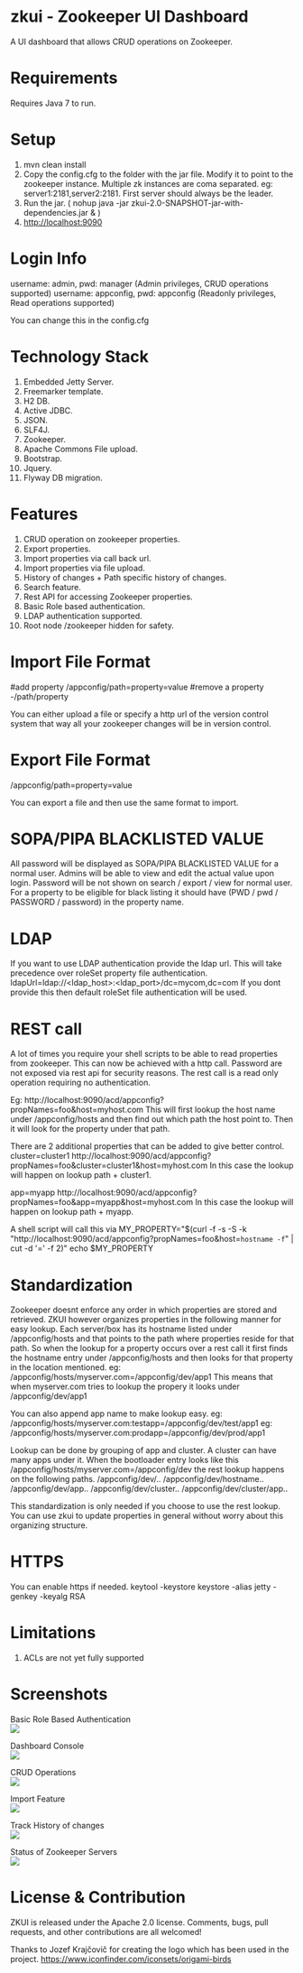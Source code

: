 zkui - Zookeeper UI Dashboard
====================
A UI dashboard that allows CRUD operations on Zookeeper.

Requirements
====================
Requires Java 7 to run.

Setup
====================
1. mvn clean install
2. Copy the config.cfg to the folder with the jar file. Modify it to point to the zookeeper instance. Multiple zk instances are coma separated.  eg: server1:2181,server2:2181. First server should always be the leader.
3. Run the jar. ( nohup java -jar zkui-2.0-SNAPSHOT-jar-with-dependencies.jar & )
4. <a href="http://localhost:9090">http://localhost:9090</a> 

Login Info
====================
username: admin, pwd: manager (Admin privileges, CRUD operations supported)
username: appconfig, pwd: appconfig (Readonly privileges, Read operations supported)

You can change this in the config.cfg

Technology Stack
====================
1. Embedded Jetty Server.
2. Freemarker template.
3. H2 DB.
4. Active JDBC.
5. JSON.
6. SLF4J.
7. Zookeeper.
8. Apache Commons File upload.
9. Bootstrap.
10. Jquery.
11. Flyway DB migration.

Features
====================
1. CRUD operation on zookeeper properties.
2. Export properties.
3. Import properties via call back url.
4. Import properties via file upload.
5. History of changes + Path specific history of changes.
6. Search feature.
7. Rest API for accessing Zookeeper properties.
8. Basic Role based authentication.
9. LDAP authentication supported.
10. Root node /zookeeper hidden for safety.

Import File Format
====================
#add property
/appconfig/path=property=value
#remove a property
-/path/property

You can either upload a file or specify a http url of the version control system that way all your zookeeper changes will be in version control. 

Export File Format
====================
/appconfig/path=property=value

You can export a file and then use the same format to import.

SOPA/PIPA BLACKLISTED VALUE
====================
All password will be displayed as SOPA/PIPA BLACKLISTED VALUE for a normal user. Admins will be able to view and edit the actual value upon login.
Password will be not shown on search / export / view for normal user.
For a property to be eligible for black listing it should have (PWD / pwd / PASSWORD / password) in the property name.

LDAP
====================
If you want to use LDAP authentication provide the ldap url. This will take precedence over roleSet property file authentication.
ldapUrl=ldap://<ldap_host>:<ldap_port>/dc=mycom,dc=com
If you dont provide this then default roleSet file authentication will be used.

REST call
====================
A lot of times you require your shell scripts to be able to read properties from zookeeper. This can now be achieved with a http call. Password are not exposed via rest api for security reasons. The rest call is a read only operation requiring no authentication.

Eg:
http://localhost:9090/acd/appconfig?propNames=foo&host=myhost.com
This will first lookup the host name under /appconfig/hosts and then find out which path the host point to. Then it will look for the property under that path.

There are 2 additional properties that can be added to give better control.
cluster=cluster1
http://localhost:9090/acd/appconfig?propNames=foo&cluster=cluster1&host=myhost.com
In this case the lookup will happen on lookup path + cluster1.

app=myapp
http://localhost:9090/acd/appconfig?propNames=foo&app=myapp&host=myhost.com
In this case the lookup will happen on lookup path + myapp.

A shell script will call this via
MY_PROPERTY="$(curl -f -s -S -k "http://localhost:9090/acd/appconfig?propNames=foo&host=`hostname -f`" | cut -d '=' -f 2)"
echo $MY_PROPERTY

Standardization
====================
Zookeeper doesnt enforce any order in which properties are stored and retrieved. ZKUI however organizes properties in the following manner for easy lookup.
Each server/box has its hostname listed under /appconfig/hosts and that points to the path where properties reside for that path. So when the lookup for a property occurs over a rest call it first finds the hostname entry under /appconfig/hosts and then looks for that property in the location mentioned.
eg: /appconfig/hosts/myserver.com=/appconfig/dev/app1 
This means that when myserver.com tries to lookup the propery it looks under /appconfig/dev/app1

You can also append app name to make lookup easy.
eg: /appconfig/hosts/myserver.com:testapp=/appconfig/dev/test/app1 
eg: /appconfig/hosts/myserver.com:prodapp=/appconfig/dev/prod/app1

Lookup can be done by grouping of app and cluster. A cluster can have many apps under it. When the bootloader entry looks like this /appconfig/hosts/myserver.com=/appconfig/dev the rest lookup happens on the following paths.
/appconfig/dev/..
/appconfig/dev/hostname..
/appconfig/dev/app..
/appconfig/dev/cluster..
/appconfig/dev/cluster/app..

This standardization is only needed if you choose to use the rest lookup. You can use zkui to update properties in general without worry about this organizing structure.

HTTPS
====================
You can enable https if needed. 
keytool -keystore keystore -alias jetty -genkey -keyalg RSA


Limitations
====================
1. ACLs are not yet fully supported

Screenshots
====================
Basic Role Based Authentication
<br/>
<img src="https://raw.github.com/DeemOpen/zkui/master/images/zkui-0.png"/>
<br/>

Dashboard Console
<br/>
<img src="https://raw.github.com/DeemOpen/zkui/master/images/zkui-1.png"/>
<br/>

CRUD Operations
<br/>
<img src="https://raw.github.com/DeemOpen/zkui/master/images/zkui-2.png"/>
<br/>

Import Feature
<br/>
<img src="https://raw.github.com/DeemOpen/zkui/master/images/zkui-3.png"/>
<br/>

Track History of changes
<br/>
<img src="https://raw.github.com/DeemOpen/zkui/master/images/zkui-4.png"/>
<br/>

Status of Zookeeper Servers
<br/>
<img src="https://raw.github.com/DeemOpen/zkui/master/images/zkui-5.png"/>
<br/>

License & Contribution
====================

ZKUI is released under the Apache 2.0 license. Comments, bugs, pull requests, and other contributions are all welcomed!

Thanks to Jozef Krajčovič for creating the logo which has been used in the project.
https://www.iconfinder.com/iconsets/origami-birds
